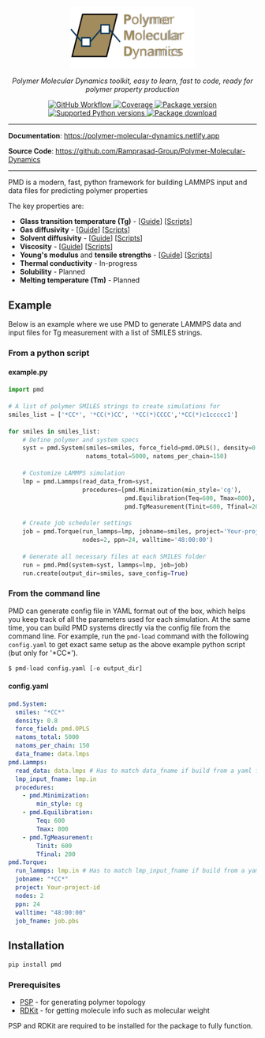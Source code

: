 <p align="center">
  <a href="https://polymer-molecular-dynamics.netlify.app/"><img src="https://github.com/Ramprasad-Group/Polymer-Molecular-Dynamics/raw/main/website/static/img/logo-with-text.svg" alt="PMD" width="50%"></a>
</p>
<p align="center">
    <em>Polymer Molecular Dynamics toolkit, easy to learn, fast to code, ready for polymer property production</em>
</p>
<p align="center">
<a href="https://github.com/Ramprasad-Group/Polymer-Molecular-Dynamics/actions/workflows/main.yml/badge.svg?event=push" target="_blank">
    <img src="https://github.com/Ramprasad-Group/Polymer-Molecular-Dynamics/actions/workflows/main.yml/badge.svg?event=push" alt="GitHub Workflow">
</a>
<a href="https://coveralls.io/github/Ramprasad-Group/Polymer-Molecular-Dynamics" target="_blank">
    <img src="https://coveralls.io/repos/github/Ramprasad-Group/Polymer-Molecular-Dynamics/badge.svg" alt="Coverage">
</a>
<a href="https://pypi.python.org/pypi/pmd" target="_blank">
    <img src="http://img.shields.io/pypi/v/pmd.svg" alt="Package version">
</a>
<a href="https://pypi.org/project/pmd" target="_blank">
    <img src="https://img.shields.io/pypi/pyversions/pmd" alt="Supported Python versions">
</a>
<a href="https://pepy.tech/project/pmd" target="_blank">
    <img src="https://pepy.tech/badge/pmd" alt="Package download">
</a>
</p>

---

**Documentation**: <a href="https://polymer-molecular-dynamics.netlify.app" target="_blank">https://polymer-molecular-dynamics.netlify.app</a>

**Source Code**: <a href="https://github.com/Ramprasad-Group/Polymer-Molecular-Dynamics" target="_blank">https://github.com/Ramprasad-Group/Polymer-Molecular-Dynamics</a>

---
PMD is a modern, fast, python framework for building LAMMPS input and data files for predicting polymer properties

The key properties are:

- **Glass transition temperature (Tg)** - [[Guide](http://polymer-molecular-dynamics.netlify.app/docs/guides/glass-transition-temperature)] [[Scripts](https://github.com/Ramprasad-Group/Polymer-Molecular-Dynamics/tree/main/scripts/Tg)]
- **Gas diffusivity** - [[Guide](http://polymer-molecular-dynamics.netlify.app/docs/guides/gas-diffusivity)] [[Scripts](https://github.com/Ramprasad-Group/Polymer-Molecular-Dynamics/tree/main/scripts/Gas_diffusivity)]
- **Solvent diffusivity** - [[Guide](http://polymer-molecular-dynamics.netlify.app/docs/guides/solvent-diffusivity)] [[Scripts](https://github.com/Ramprasad-Group/Polymer-Molecular-Dynamics/tree/main/scripts/Solvent_diffusivity)]
- **Viscosity** - [[Guide](https://polymer-molecular-dynamics.netlify.app/docs/guides/viscosity)] [[Scripts](https://github.com/Ramprasad-Group/Polymer-Molecular-Dynamics/tree/main/scripts/Shear_deformation)]
- **Young's modulus** and **tensile strengths** - [[Guide](https://polymer-molecular-dynamics.netlify.app/docs/guides/mechanical-properties)] [[Scripts](https://github.com/Ramprasad-Group/Polymer-Molecular-Dynamics/tree/main/scripts/Tensile_deformationy)]
- **Thermal conductivity** - In-progress
- **Solubility** - Planned
- **Melting temperature (Tm)** - Planned

## Example

Below is an example where we use PMD to generate LAMMPS data and input files for Tg measurement with a list of SMILES strings.

### From a python script

#### example.py

```python
import pmd

# A list of polymer SMILES strings to create simulations for
smiles_list = ['*CC*', '*CC(*)CC', '*CC(*)CCCC','*CC(*)c1ccccc1']

for smiles in smiles_list:
    # Define polymer and system specs
    syst = pmd.System(smiles=smiles, force_field=pmd.OPLS(), density=0.8,
                      natoms_total=5000, natoms_per_chain=150)

    # Customize LAMMPS simulation
    lmp = pmd.Lammps(read_data_from=syst,
                     procedures=[pmd.Minimization(min_style='cg'),
                                 pmd.Equilibration(Teq=600, Tmax=800),
                                 pmd.TgMeasurement(Tinit=600, Tfinal=200)])

    # Create job scheduler settings
    job = pmd.Torque(run_lammps=lmp, jobname=smiles, project='Your-project-id',
                     nodes=2, ppn=24, walltime='48:00:00')

    # Generate all necessary files at each SMILES folder
    run = pmd.Pmd(system=syst, lammps=lmp, job=job)
    run.create(output_dir=smiles, save_config=True)
```

### From the command line

PMD can generate config file in YAML format out of the box, which helps you keep track of all the parameters used for each simulation. At the same time, you can build PMD systems directly via the config file from the command line. For example, run the `pmd-load` command with the following `config.yaml` to get exact same setup as the above example python script (but only for '\*CC\*').

```bash
$ pmd-load config.yaml [-o output_dir]
```

#### config.yaml

```yaml
pmd.System:
  smiles: "*CC*"
  density: 0.8
  force_field: pmd.OPLS
  natoms_total: 5000
  natoms_per_chain: 150
  data_fname: data.lmps
pmd.Lammps:
  read_data: data.lmps # Has to match data_fname if build from a yaml file
  lmp_input_fname: lmp.in
  procedures:
    - pmd.Minimization:
        min_style: cg
    - pmd.Equilibration:
        Teq: 600
        Tmax: 800
    - pmd.TgMeasurement:
        Tinit: 600
        Tfinal: 200
pmd.Torque:
  run_lammps: lmp.in # Has to match lmp_input_fname if build from a yaml file
  jobname: "*CC*"
  project: Your-project-id
  nodes: 2
  ppn: 24
  walltime: "48:00:00"
  job_fname: job.pbs
```

## Installation

```bash
pip install pmd
```

### Prerequisites

- [PSP](https://github.com/Ramprasad-Group/PSP) - for generating polymer topology
- [RDKit](https://www.rdkit.org/) - for getting molecule info such as molecular weight

PSP and RDKit are required to be installed for the package to fully function.
